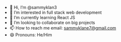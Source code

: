 - 👋 Hi, I’m @sammyklan3
- 👀 I’m interested in full stack web development
- 🌱 I’m currently learning React JS
- 💞️ I’m looking to collaborate on big projects
- 📫 How to reach me email: sammyklane7@gmail.com
- 😄 Pronouns: He/Him

<!---
sammyklan3/sammyklan3 is a ✨ special ✨ repository because its `README.md` (this file) appears on your GitHub profile.
You can click the Preview link to take a look at your changes.
--->
